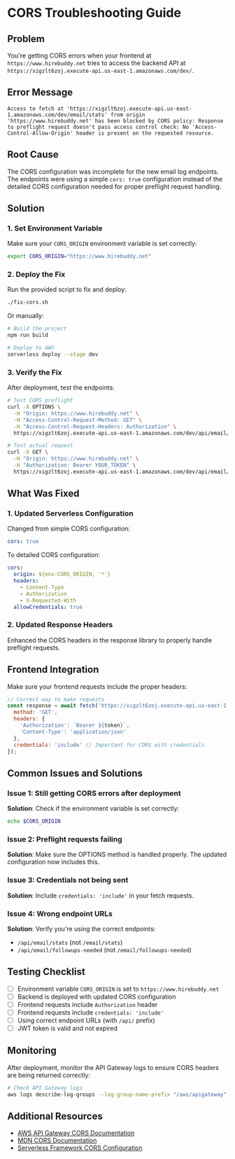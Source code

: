 # CORS Troubleshooting Guide

## Problem
You're getting CORS errors when your frontend at `https://www.hirebuddy.net` tries to access the backend API at `https://xigzlt6zoj.execute-api.us-east-1.amazonaws.com/dev/`.

## Error Message
```
Access to fetch at 'https://xigzlt6zoj.execute-api.us-east-1.amazonaws.com/dev/email/stats' from origin 'https://www.hirebuddy.net' has been blocked by CORS policy: Response to preflight request doesn't pass access control check: No 'Access-Control-Allow-Origin' header is present on the requested resource.
```

## Root Cause
The CORS configuration was incomplete for the new email log endpoints. The endpoints were using a simple `cors: true` configuration instead of the detailed CORS configuration needed for proper preflight request handling.

## Solution

### 1. Set Environment Variable
Make sure your `CORS_ORIGIN` environment variable is set correctly:

```bash
export CORS_ORIGIN="https://www.hirebuddy.net"
```

### 2. Deploy the Fix
Run the provided script to fix and deploy:

```bash
./fix-cors.sh
```

Or manually:

```bash
# Build the project
npm run build

# Deploy to AWS
serverless deploy --stage dev
```

### 3. Verify the Fix
After deployment, test the endpoints:

```bash
# Test CORS preflight
curl -X OPTIONS \
  -H "Origin: https://www.hirebuddy.net" \
  -H "Access-Control-Request-Method: GET" \
  -H "Access-Control-Request-Headers: Authorization" \
  https://xigzlt6zoj.execute-api.us-east-1.amazonaws.com/dev/api/email/stats

# Test actual request
curl -X GET \
  -H "Origin: https://www.hirebuddy.net" \
  -H "Authorization: Bearer YOUR_TOKEN" \
  https://xigzlt6zoj.execute-api.us-east-1.amazonaws.com/dev/api/email/stats
```

## What Was Fixed

### 1. Updated Serverless Configuration
Changed from simple CORS configuration:
```yaml
cors: true
```

To detailed CORS configuration:
```yaml
cors:
  origin: ${env:CORS_ORIGIN, '*'}
  headers:
    - Content-Type
    - Authorization
    - X-Requested-With
  allowCredentials: true
```

### 2. Updated Response Headers
Enhanced the CORS headers in the response library to properly handle preflight requests.

## Frontend Integration

Make sure your frontend requests include the proper headers:

```javascript
// Correct way to make requests
const response = await fetch('https://xigzlt6zoj.execute-api.us-east-1.amazonaws.com/dev/api/email/stats', {
  method: 'GET',
  headers: {
    'Authorization': `Bearer ${token}`,
    'Content-Type': 'application/json'
  },
  credentials: 'include' // Important for CORS with credentials
});
```

## Common Issues and Solutions

### Issue 1: Still getting CORS errors after deployment
**Solution**: Check if the environment variable is set correctly:
```bash
echo $CORS_ORIGIN
```

### Issue 2: Preflight requests failing
**Solution**: Make sure the OPTIONS method is handled properly. The updated configuration now includes this.

### Issue 3: Credentials not being sent
**Solution**: Include `credentials: 'include'` in your fetch requests.

### Issue 4: Wrong endpoint URLs
**Solution**: Verify you're using the correct endpoints:
- `/api/email/stats` (not `/email/stats`)
- `/api/email/followups-needed` (not `/email/followups-needed`)

## Testing Checklist

- [ ] Environment variable `CORS_ORIGIN` is set to `https://www.hirebuddy.net`
- [ ] Backend is deployed with updated CORS configuration
- [ ] Frontend requests include `Authorization` header
- [ ] Frontend requests include `credentials: 'include'`
- [ ] Using correct endpoint URLs (with `/api/` prefix)
- [ ] JWT token is valid and not expired

## Monitoring

After deployment, monitor the API Gateway logs to ensure CORS headers are being returned correctly:

```bash
# Check API Gateway logs
aws logs describe-log-groups --log-group-name-prefix "/aws/apigateway"
```

## Additional Resources

- [AWS API Gateway CORS Documentation](https://docs.aws.amazon.com/apigateway/latest/developerguide/how-to-cors.html)
- [MDN CORS Documentation](https://developer.mozilla.org/en-US/docs/Web/HTTP/CORS)
- [Serverless Framework CORS Configuration](https://www.serverless.com/framework/docs/providers/aws/events/apigateway#cors)



